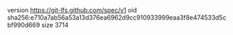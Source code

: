 version https://git-lfs.github.com/spec/v1
oid sha256:e710a7ab56a53a13d376ea6962d9cc910933999eaa3f8e474533d5cbf990d669
size 3714
